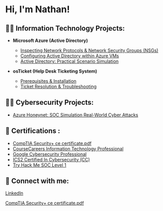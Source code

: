 <h1>Hi, I'm Nathan!

<h2>👨‍💻 Information Technology Projects:</h2>

- __Microsoft Azure (Active Directory)__
    - [Inspecting Network Protocols & Network Security Groups (NSGs)](https://github.com/TadesseNate/Azure-Network-Protocols.git)
    - [Configuring Active Directory within Azure VMs](https://github.com/TadesseNate/Active-Directory-Configurations-.git)
    - [Active Directory: Practical Scenario Simulation](https://github.com/TadesseNate/Active-Directory-Scenario.git)
  
- __osTicket (Help Desk Ticketing System)__
    - [Prerequisites & Installation](https://github.com/TadesseNate/OS-Ticket-Install.git)
    - [Ticket Resolution & Troubleshooting](https://github.com/TadesseNate/OS-Ticket-Scenario-.git)    

<h2>👨‍💻 Cybersecurity Projects:</h2>

- [Azure Honeynet: SOC Simulation Real-World Cyber Attacks](https://github.com/TadesseNate/Azure-HoneyNet-SOC-Sim.git)

<h2>📄 Certifications :</h2>

- [CompTIA Security+ ce certificate.pdf](https://github.com/user-attachments/files/20260111/CompTIA.Security%2B.ce.certificate.pdf)
- [CourseCareers Information Technology Professional](https://github.com/tranxjason/Azure/blob/main/CourseCareersCertificate%20.pdf)
- [Google Cybersecurity Professional](https://github.com/tranxjason/Azure/blob/1976c806d88f40bc1c4318a2a5346353cfb4e6ad/Google%20Cybersecurity%20Certificate.pdf)
- [ICS2 Certified In Cybersecurity (CC)](https://github.com/tranxjason/Azure/blob/8ad0c26eeba7be0b86243927e5f2410dd45127d9/ISC2%20Certified%20In%20Cybersecurity%20(CC).pdf)
- [Try Hack Me SOC Level 1](https://github.com/tranxjason/Azure/blob/27a8087738e823e9f670c71d8c70c682549a8989/Try%20Hack%20Me%20SOC%20Level%201%20Certification.pdf)

<h2> 🤳 Connect with me:</h2>

[LinkedIn](https://www.linkedin.com/in/tranxjason/)

[CompTIA Security+ ce certificate.pdf](https://github.com/user-attachments/files/20260111/CompTIA.Security%2B.ce.certificate.pdf)
